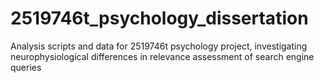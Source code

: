 # 2519746t_psychology_dissertation
Analysis scripts and data for 2519746t psychology project, investigating neurophysiological differences in relevance assessment of search engine queries 
